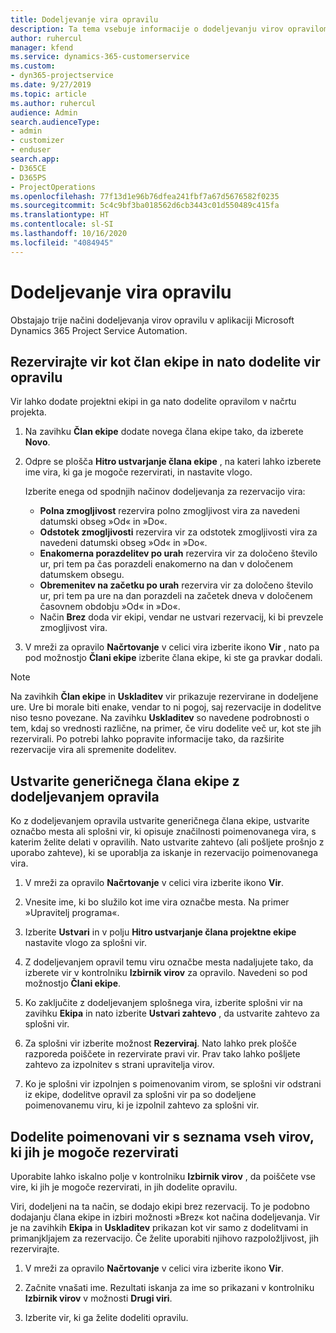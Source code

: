 ```yaml
---
title: Dodeljevanje vira opravilu
description: Ta tema vsebuje informacije o dodeljevanju virov opravilom.
author: ruhercul
manager: kfend
ms.service: dynamics-365-customerservice
ms.custom:
- dyn365-projectservice
ms.date: 9/27/2019
ms.topic: article
ms.author: ruhercul
audience: Admin
search.audienceType:
- admin
- customizer
- enduser
search.app:
- D365CE
- D365PS
- ProjectOperations
ms.openlocfilehash: 77f13d1e96b76dfea241fbf7a67d5676582f0235
ms.sourcegitcommit: 5c4c9bf3ba018562d6cb3443c01d550489c415fa
ms.translationtype: HT
ms.contentlocale: sl-SI
ms.lasthandoff: 10/16/2020
ms.locfileid: "4084945"
---
```

# <a name="assign-a-resource-to-a-task"></a>Dodeljevanje vira opravilu

Obstajajo trije načini dodeljevanja virov opravilu v aplikaciji Microsoft Dynamics 365 Project Service Automation.

## <a name="book-a-resource-as-a-team-member-and-then-assign-the-resource-to-a-task"></a>Rezervirajte vir kot član ekipe in nato dodelite vir opravilu

Vir lahko dodate projektni ekipi in ga nato dodelite opravilom v načrtu projekta.

1. Na zavihku **Član ekipe** dodate novega člana ekipe tako, da izberete **Novo**. 

2. Odpre se plošča **Hitro ustvarjanje člana ekipe** , na kateri lahko izberete ime vira, ki ga je mogoče rezervirati, in nastavite vlogo. 

    Izberite enega od spodnjih načinov dodeljevanja za rezervacijo vira:

    - **Polna zmogljivost** rezervira polno zmogljivost vira za navedeni datumski obseg »Od« in »Do«.
    - **Odstotek zmogljivosti** rezervira vir za odstotek zmogljivosti vira za navedeni datumski obseg »Od« in »Do«.
    - **Enakomerna porazdelitev po urah** rezervira vir za določeno število ur, pri tem pa čas porazdeli enakomerno na dan v določenem datumskem obsegu.
    - **Obremenitev na začetku po urah** rezervira vir za določeno število ur, pri tem pa ure na dan porazdeli na začetek dneva v določenem časovnem obdobju »Od« in »Do«.
    - Način **Brez** doda vir ekipi, vendar ne ustvari rezervacij, ki bi prevzele zmogljivost vira.

3. V mreži za opravilo **Načrtovanje** v celici vira izberite ikono **Vir** , nato pa pod možnostjo **Člani ekipe** izberite člana ekipe, ki ste ga pravkar dodali. 

> [!NOTE]
> Na zavihkih **Član ekipe** in **Uskladitev** vir prikazuje rezervirane in dodeljene ure. Ure bi morale biti enake, vendar to ni pogoj, saj rezervacije in dodelitve niso tesno povezane. Na zavihku **Uskladitev** so navedene podrobnosti o tem, kdaj so vrednosti različne, na primer, če viru dodelite več ur, kot ste jih rezervirali. Po potrebi lahko popravite informacije tako, da razširite rezervacije vira ali spremenite dodelitev.

## <a name="create-a-generic-team-member-through-task-assignment"></a>Ustvarite generičnega člana ekipe z dodeljevanjem opravila

Ko z dodeljevanjem opravila ustvarite generičnega člana ekipe, ustvarite označbo mesta ali splošni vir, ki opisuje značilnosti poimenovanega vira, s katerim želite delati v opravilih. Nato ustvarite zahtevo (ali pošljete prošnjo z uporabo zahteve), ki se uporablja za iskanje in rezervacijo poimenovanega vira.

1. V mreži za opravilo **Načrtovanje** v celici vira izberite ikono **Vir**.

2. Vnesite ime, ki bo služilo kot ime vira označbe mesta. Na primer »Upravitelj programa«.

3. Izberite **Ustvari** in v polju **Hitro ustvarjanje člana projektne ekipe** nastavite vlogo za splošni vir.

4. Z dodeljevanjem opravil temu viru označbe mesta nadaljujete tako, da izberete vir v kontrolniku **Izbirnik virov** za opravilo. Navedeni so pod možnostjo **Člani ekipe**.

5. Ko zaključite z dodeljevanjem splošnega vira, izberite splošni vir na zavihku **Ekipa** in nato izberite **Ustvari zahtevo** , da ustvarite zahtevo za splošni vir.

6. Za splošni vir izberite možnost **Rezerviraj**. Nato lahko prek plošče razporeda poiščete in rezervirate pravi vir. Prav tako lahko pošljete zahtevo za izpolnitev s strani upravitelja virov.

7. Ko je splošni vir izpolnjen s poimenovanim virom, se splošni vir odstrani iz ekipe, dodelitve opravil za splošni vir pa so dodeljene poimenovanemu viru, ki je izpolnil zahtevo za splošni vir.

## <a name="assign-a-named-resource-from-the-list-of-all-bookable-resources"></a>Dodelite poimenovani vir s seznama vseh virov, ki jih je mogoče rezervirati

Uporabite lahko iskalno polje v kontrolniku **Izbirnik virov** , da poiščete vse vire, ki jih je mogoče rezervirati, in jih dodelite opravilu.

Viri, dodeljeni na ta način, se dodajo ekipi brez rezervacij. To je podobno dodajanju člana ekipe in izbiri možnosti »Brez« kot načina dodeljevanja. Vir je na zavihkih **Ekipa** in **Uskladitev** prikazan kot vir samo z dodelitvami in primanjkljajem za rezervacijo. Če želite uporabiti njihovo razpoložljivost, jih rezervirajte.

1. V mreži za opravilo **Načrtovanje** v celici vira izberite ikono **Vir**.

2. Začnite vnašati ime. Rezultati iskanja za ime so prikazani v kontrolniku **Izbirnik virov** v možnosti **Drugi viri**.

3. Izberite vir, ki ga želite dodeliti opravilu.

